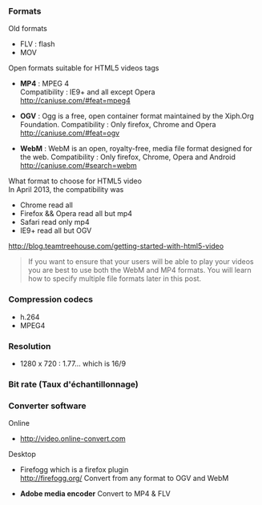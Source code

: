 ### Formats

Old formats
* FLV : flash
* MOV

Open formats suitable for HTML5 videos tags 
* **MP4** : MPEG 4    
Compatibility : IE9+ and all except Opera   
http://caniuse.com/#feat=mpeg4

* **OGV** : Ogg is a free, open container format maintained by the Xiph.Org Foundation.
Compatibility : Only firefox, Chrome and Opera   
http://caniuse.com/#feat=ogv

* **WebM** : WebM is an open, royalty-free, media file format designed for the web.
Compatibility : Only firefox, Chrome, Opera and Android   
http://caniuse.com/#search=webm

What format to choose for HTML5 video    
In April 2013, the compatibility was   
* Chrome read all 
* Firefox && Opera read all but mp4
* Safari read only mp4
* IE9+ read all but OGV

http://blog.teamtreehouse.com/getting-started-with-html5-video   
> If you want to ensure that your users will be able to play your videos you are best to use both the WebM and MP4 formats. You will learn how to specify multiple file formats later in this post.

### Compression codecs

* h.264
* MPEG4

### Resolution 

* 1280 x 720 : 1.77... which is 16/9

### Bit rate (Taux d'échantillonnage)

### Converter software

Online 
* http://video.online-convert.com   

Desktop
* Firefogg which is a firefox plugin   
http://firefogg.org/
Convert from any format to OGV and WebM

* **Adobe media encoder**
Convert to MP4 & FLV